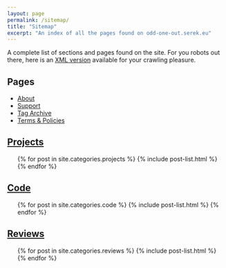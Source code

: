 ```yaml
---
layout: page
permalink: /sitemap/
title: "Sitemap"
excerpt: "An index of all the pages found on odd-one-out.serek.eu"
---
```


A complete list of sections and pages found on the site. For you robots out there, here is an [XML version](/sitemap.xml) available for your crawling pleasure.

<h2>Pages</h2>
<ul>
  <li><a href="/about/">About</a></li>
  <li><a href="/support/">Support</a></li>
  <li><a href="/tag/">Tag Archive</a></li>
  <li><a href="/terms/">Terms & Policies</a></li>
</ul>

<h2><a href="/projects/">Projects</a></h2>
<ul>
  {% for post in site.categories.projects %}
    {% include post-list.html %}
  {% endfor %}
</ul>

<h2><a href="/code/">Code</a></h2>
<ul>
  {% for post in site.categories.code %}
    {% include post-list.html %}
  {% endfor %}
</ul>

<h2><a href="/reviews/">Reviews</a></h2>
<ul>
  {% for post in site.categories.reviews %}
    {% include post-list.html %}
  {% endfor %}
</ul>
